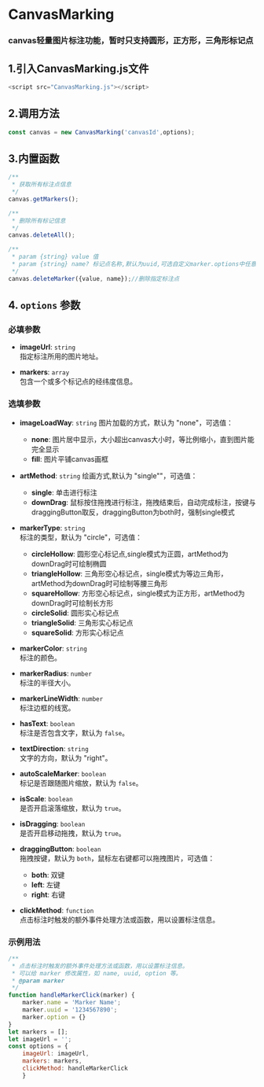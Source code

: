 # CanvasMarking
### canvas轻量图片标注功能，暂时只支持圆形，正方形，三角形标记点
## 1.引入CanvasMarking.js文件
```js
<script src="CanvasMarking.js"></script>
```

## 2.调用方法
```js
const canvas = new CanvasMarking('canvasId',options);
```

## 3.内置函数
```js
/**
 * 获取所有标注点信息
 */
canvas.getMarkers();

/**
 * 删除所有标记信息
 */
canvas.deleteAll();

/**
 * param {string} value 值
 * param {string} name? 标记点名称,默认为uuid,可选自定义marker.options中任意值
 */
canvas.deleteMarker({value, name});//删除指定标注点
```

## 4. `options` 参数

### 必填参数

- **imageUrl**: `string`  
  指定标注所用的图片地址。


- **markers**: `array`  
  包含一个或多个标记点的经纬度信息。

### 选填参数
- **imageLoadWay**: `string`
  图片加载的方式，默认为 "none"，可选值：
    - **none**: 图片居中显示，大小超出canvas大小时，等比例缩小，直到图片能完全显示
    - **fill**: 图片平铺canvas画框


- **artMethod**: `string`
  绘画方式,默认为 "single""，可选值：
    - **single**: 单击进行标注
    - **downDrag**: 鼠标按住拖拽进行标注，拖拽结束后，自动完成标注，按键与draggingButton取反，draggingButton为both时，强制single模式


- **markerType**: `string`  
  标注的类型，默认为 "circle"，可选值：
    - **circleHollow**: 圆形空心标记点,single模式为正圆，artMethod为downDrag时可绘制椭圆
    - **triangleHollow**: 三角形空心标记点，single模式为等边三角形，artMethod为downDrag时可绘制等腰三角形
    - **squareHollow**: 方形空心标记点，single模式为正方形，artMethod为downDrag时可绘制长方形
  - **circleSolid**: 圆形实心标记点
  - **triangleSolid**: 三角形实心标记点
  - **squareSolid**: 方形实心标记点


- **markerColor**: `string`  
  标注的颜色。


- **markerRadius**: `number`  
  标注的半径大小。


- **markerLineWidth**: `number`  
  标注边框的线宽。


- **hasText**: `boolean`  
  标注是否包含文字，默认为 `false`。


- **textDirection**: `string`  
  文字的方向，默认为 "right"。 


- **autoScaleMarker**: `boolean`  
  标记是否跟随图片缩放，默认为 `false`。 


- **isScale**: `boolean`  
  是否开启滚落缩放，默认为 `true`。


- **isDragging**: `boolean`  
  是否开启移动拖拽，默认为 `true`。


- **draggingButton**: `boolean`  
  拖拽按键，默认为 `both`，鼠标左右键都可以拖拽图片，可选值：
  - **both**: 双键
  - **left**: 左键
  - **right**: 右键


- **clickMethod**: `function`  
  点击标注时触发的额外事件处理方法或函数，用以设置标注信息。

### 示例用法
```js
/**
 * 点击标注时触发的额外事件处理方法或函数，用以设置标注信息。
 * 可以给 marker 修改属性，如 name, uuid, option 等。
 * @param marker
 */
function handleMarkerClick(marker) {
    marker.name = 'Marker Name';
    marker.uuid = '1234567890';
    marker.option = {}
}
let markers = [];
let imageUrl = '';
const options = {
    imageUrl: imageUrl,
    markers: markers,
    clickMethod: handleMarkerClick
    }
```
    
